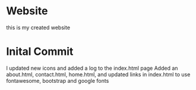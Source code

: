 # Website
this is my created website

# Inital Commit 
I updated new icons and added a log to the index.html page
Added an about.html, contact.html, home.html, and updated links in index.html to use fontawesome, bootstrap and google fonts
